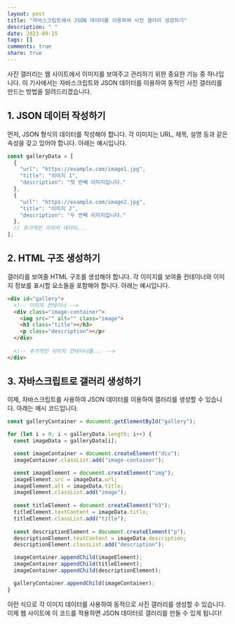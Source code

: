 ```yaml
---
layout: post
title: "자바스크립트에서 JSON 데이터를 이용하여 사진 갤러리 생성하기"
description: " "
date: 2023-09-15
tags: []
comments: true
share: true
---
```


사진 갤러리는 웹 사이트에서 이미지를 보여주고 관리하기 위한 중요한 기능 중 하나입니다. 이 기사에서는 자바스크립트와 JSON 데이터를 이용하여 동적인 사진 갤러리를 만드는 방법을 알려드리겠습니다.

## 1. JSON 데이터 작성하기
먼저, JSON 형식의 데이터를 작성해야 합니다. 각 이미지는 URL, 제목, 설명 등과 같은 속성을 갖고 있어야 합니다. 아래는 예시입니다.

```javascript
const galleryData = [
  {
    "url": "https://example.com/image1.jpg",
    "title": "이미지 1",
    "description": "첫 번째 이미지입니다."
  },
  {
    "url": "https://example.com/image2.jpg",
    "title": "이미지 2",
    "description": "두 번째 이미지입니다."
  },
  // 추가적인 이미지 데이터...
];
```

## 2. HTML 구조 생성하기
갤러리를 보여줄 HTML 구조를 생성해야 합니다. 각 이미지를 보여줄 컨테이너와 이미지 정보를 표시할 요소들을 포함해야 합니다. 아래는 예시입니다.

```html
<div id="gallery">
  <!-- 이미지 컨테이너 -->
  <div class="image-container">
    <img src="" alt="" class="image">
    <h3 class="title"></h3>
    <p class="description"></p>
  </div>
  
  <!-- 추가적인 이미지 컨테이너들... -->
</div>
```

## 3. 자바스크립트로 갤러리 생성하기
이제, 자바스크립트를 사용하여 JSON 데이터를 이용하여 갤러리를 생성할 수 있습니다. 아래는 예시 코드입니다.

```javascript
const galleryContainer = document.getElementById("gallery");

for (let i = 0; i < galleryData.length; i++) {
  const imageData = galleryData[i];

  const imageContainer = document.createElement("div");
  imageContainer.classList.add("image-container");

  const imageElement = document.createElement("img");
  imageElement.src = imageData.url;
  imageElement.alt = imageData.title;
  imageElement.classList.add("image");
  
  const titleElement = document.createElement("h3");
  titleElement.textContent = imageData.title;
  titleElement.classList.add("title");
  
  const descriptionElement = document.createElement("p");
  descriptionElement.textContent = imageData.description;
  descriptionElement.classList.add("description");

  imageContainer.appendChild(imageElement);
  imageContainer.appendChild(titleElement);
  imageContainer.appendChild(descriptionElement);

  galleryContainer.appendChild(imageContainer);
}
```

이런 식으로 각 이미지 데이터를 사용하여 동적으로 사진 갤러리를 생성할 수 있습니다. 이제 웹 사이트에 이 코드를 적용하면 JSON 데이터로 갤러리를 만들 수 있게 됩니다!